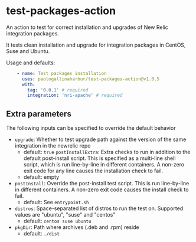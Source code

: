 # test-packages-action

An action to test for correct installation and upgrades of New Relic integration packages.

It tests clean installation and upgrade for integration packages in CentOS, Suse and Ubuntu.

Usage and defaults:
```yaml
    - name: Test packages installation
      uses: paologallinaharbur/test-packages-action@v1.0.5
      with:
        tag: '0.0.1' # required
        integration: 'nri-apache' # required
```

## Extra parameters

The following inputs can be specified to override the default behavior 

* `upgrade`: Whether to test upgrade path against the version of the same integration in the newrelic repo
  - default: `true`
 `postInstallExtra`: Extra checks to run in addition to the default post-install script. This is specified as a multi-line shell script, which is run line-by-line in different containers. A non-zero exit code for any line causes the installation check to fail.
  - default: empty
* `postInstall`: Override the post-install test script. This is run line-by-line in different containers. A non-zero exit code causes the install check to fail.
  - default: See `entrypoint.sh`
* `distros`: Space-separated list of distros to run the test on. Supported values are "ubuntu", "suse" and "centos"
  - default: `centos suse ubuntu`
* `pkgDir`: Path where archives (.deb and .rpm) reside
  - default: `./dist`
